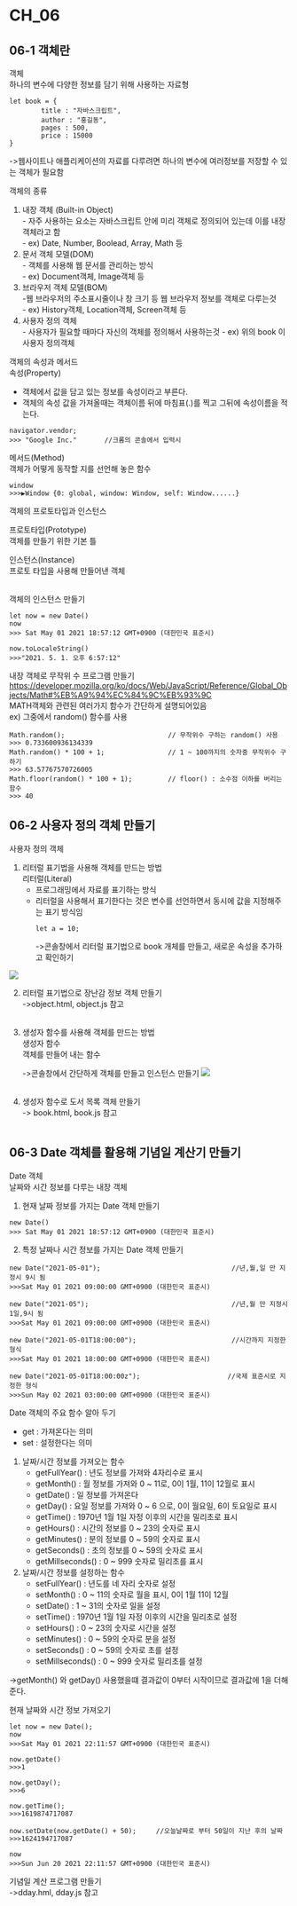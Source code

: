 # CH_06
## 06-1 객체란

객체<br>
하나의 변수에 다양한 정보를 담기 위해 사용하는 자료형
```
let book = {
        title : "자바스크립트",
        author : "홍길동",
        pages : 500,
        price : 15000
}
```

->웹사이트나 애플리케이션의 자료를 다루려면 하나의 변수에 여러정보를 저장할 수 있는 객체가 필요함

객체의 종류
1. 내장 객체 (Built-in Object)<br>
        - 자주 사용하는 요소는 자바스크립트 안에 미리 객체로 정의되어 있는데 이를 내장객체라고 함<br>
        - ex) Date, Number, Boolead, Array, Math 등
2. 문서 객체 모델(DOM)<br>
        - 객체를 사용해 웹 문서를 관리하는 방식<br>
        - ex) Document객체, Image객체 등
3. 브라우저 객체 모델(BOM)<br>
        -웹 브라우저의 주소표시줄이나 창 크기 등 웹 브라우저 정보를 객체로 다루는것<br>
        - ex) History객체, Location객체, Screen객체 등
4. 사용자 정의 객체<br>
        - 사용자가 필요할 때마다 자신의 객체를 정의해서 사용하는것
        - ex) 위의 book 이 사용자 정의객체

객체의 속성과 메서드<br>
속성(Property)
- 객체에서 값을 담고 있는 정보를 속성이라고 부른다.<br>
- 객체의 속성 값을 가져올때는 객체이름 뒤에 마침표(.)를 찍고 그뒤에 속성이름을 적는다.
```
navigator.vendor;
>>> "Google Inc."       //크롬의 콘솔에서 입력시
```

메서드(Method)<br>
객체가 어떻게 동작할 지를 선언해 놓은 함수
```
window
>>>▶Window {0: global, window: Window, self: Window......}
```
객체의 프로토타입과 인스턴스<br>

프로토타입(Prototype)<br>
객체를 만들기 위한 기본 틀

인스턴스(Instance)<br>
프로토 타입을 사용해 만들어낸 객체<br><br>

객체의 인스턴스 만들기<br>
```
let now = new Date()
now
>>> Sat May 01 2021 18:57:12 GMT+0900 (대한민국 표준시)
```
```
now.toLocaleString()
>>>"2021. 5. 1. 오후 6:57:12"
```

내장 객체로 무작위 수 프로그램 만들기<br>
https://developer.mozilla.org/ko/docs/Web/JavaScript/Reference/Global_Objects/Math#%EB%A9%94%EC%84%9C%EB%93%9C<br>
MATH객체와 관련된 여러가지 함수가 간단하게 설명되어있음<br>
ex) 그중에서 random() 함수를 사용
```
Math.random();                          // 무작위수 구하는 random() 사용
>>> 0.733600936134339
Math.random() * 100 + 1;                // 1 ~ 100까지의 숫자중 무작위수 구하기
>>> 63.57767570726005
Math.floor(random() * 100 + 1);         // floor() : 소수점 이하를 버리는 함수
>>> 40
```

## 06-2 사용자 정의 객체 만들기
사용자 정의 객체<br>
1. 리터럴 표기법을 사용해 객체를 만드는 방법<br>
 리터럴(Literal)<br>
    - 프로그래밍에서 자료를 표기하는 방식
    - 리터럴을 사용해서 표기한다는 것은 변수를 선언하면서 동시에 값을 지정해주는 표기 방식임
        ```
        let a = 10;
        ```
        ->콘솔창에서 리터럴 표기법으로 book 개체를 만들고, 새로운 속성을 추가하고 확인하기
<img src="./images/consol.png">

2. 리터럴 표기법으로 장난감 정보 객체 만들기<br>
->object.html, object.js 참고<br><br>

3. 생성자 함수를 사용해 객체를 만드는 방법<br>
        생성자 함수<br>
        객체를 만들어 내는 함수<br>

   ->콘솔창에서 간단하게 객체를 만들고 인스턴스 만들기
      <img src="./images/consol2.png"><br><br>

4. 생성자 함수로 도서 목록 객체 만들기<br>
 -> book.html, book.js 참고<br><br>

## 06-3 Date 객체를 활용해 기념일 계산기 만들기
Date 객체<br>
날짜와 시간 정보를 다루는 내장 객체

1. 현재 날짜 정보를 가지는 Date 객체 만들기
```
new Date()
>>> Sat May 01 2021 18:57:12 GMT+0900 (대한민국 표준시)
```

2. 특정 날짜나 시간 정보를 가지는 Date 객체 만들기
```
new Date("2021-05-01");                                 //년,월,일 만 지정시 9시 됨
>>>Sat May 01 2021 09:00:00 GMT+0900 (대한민국 표준시)  

new Date("2021-05");                                    //년,월 만 지정시 1일,9시 됨
>>>Sat May 01 2021 09:00:00 GMT+0900 (대한민국 표준시)  

new Date("2021-05-01T18:00:00");                        //시간까지 지정한 형식
>>>Sat May 01 2021 18:00:00 GMT+0900 (대한민국 표준시)  

new Date("2021-05-01T18:00:00z");                      //국제 표준시로 지정한 형식
>>>Sun May 02 2021 03:00:00 GMT+0900 (대한민국 표준시)
```

Date 객체의 주요 함수 알아 두기<br>
- get : 가져온다는 의미
- set : 설정한다는 의미
1. 날짜/시간 정보를 가져오는 함수
     - getFullYear() : 년도 정보를 가져와 4자리수로 표시
     - getMonth() : 월 정보를 가져와 0 ~ 11로, 0이 1월, 11이 12월로 표시
     - getDate() : 일 정보를 가져온다
     - getDay() : 요일 정보를 가져와 0 ~ 6 으로, 0이 월요일, 6이 토요일로 표시
     - getTime() : 1970년 1월 1일 자정 이후의 시간을 밀리초로 표시
     - getHours() : 시간의 정보를 0 ~ 23의 숫자로 표시
     - getMinutes() : 분의 정보를 0 ~ 59의 숫자로 표시
     - getSeconds() : 초의 정보를 0 ~ 59의 숫자로 표시
     - getMillseconds() : 0 ~ 999 숫자로 밀리초를 표시
2. 날짜/시간 정보를 설정하는 함수
     - setFullYear() : 년도를 네 자리 숫자로 설정
     - setMonth() : 0 ~ 11의 숫자로 월을 표시, 0이 1월 11이 12월
     - setDate() : 1 ~ 31의 숫자로 일을 설정
     - setTime() : 1970년 1월 1일 자정 이후의 시간을 밀리초로 설정
     - setHours() : 0 ~ 23의 숫자로 시간을 설정
     - setMinutes() : 0 ~ 59의 숫자로 분을 설정
     - setSeconds() : 0 ~ 59의 숫자로 초를 설정
     - setMillseconds() : 0 ~ 999 숫자로 밀리초를 설정

->getMonth() 와 getDay() 사용했을떄 결과값이 0부터 시작이므로 결과값에 1을 더해준다.

현재 날짜와 시간 정보 가져오기<br>
```
let now = new Date();     
now
>>>Sat May 01 2021 22:11:57 GMT+0900 (대한민국 표준시)

now.getDate()
>>>1

now.getDay();
>>>6

now.getTime();                       
>>>1619874717087

now.setDate(now.getDate() + 50);     //오늘날짜로 부터 50일이 지난 후의 날짜
>>>1624194717087

now
>>>Sun Jun 20 2021 22:11:57 GMT+0900 (대한민국 표준시)
```

기념일 계산 프로그램 만들기<br>
->dday.hml, dday.js 참고<br><br>

